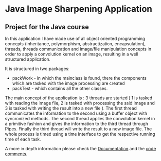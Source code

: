 # Java Image Sharpening Application
## Project for the Java course
In this application I have made use of all object oriented programming concepts (inheritance, polymorphism, abstractization, encapsulation), threads, threads communication and image/file manipulation concepts in order to apply a convolution kernel on an image, resulting in a well structured application.

It is structured in two packages:
 - packWork - in which the mainclass is found, there the components which are tasked with the image processing are created
 - packTest - which contains all the other classes.

The main concept of the application is : 3 threads are started ( 1 is tasked with reading the image file, 2 is tasked with processing the said image and 3 is tasked with writing the result into a new file ). The first thread communicates the information to the second using a buffer object with syncronized methods. The second thread applies the convolution kernel in a primitive fashion and gives the information to the third thread through Pipes. Finally the third thread will write the result to a new image file. The whole process is timed using a time interface to get the respective running time of each task.

A more in depth information please check the [Documentation](https://github.com/zuch3e/javaImgSharp/blob/main/Executable/Documentatie.pdf) and the [code comments](https://github.com/zuch3e/javaImgSharp/tree/main/src).

